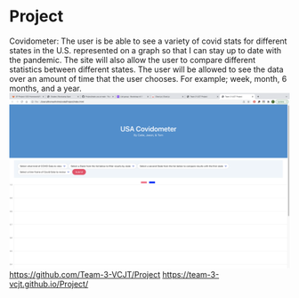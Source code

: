 # Project
Covidometer:
The user is be able to see a variety of covid stats for different states in the U.S. represented on a graph so that I can stay up to date with the pandemic. The site will also allow the user to compare different statistics between different states. The user will be allowed to see the data over an amount of time that the user chooses. For example; week, month, 6 months, and a year. 
<img src="./assets/Screen Shot 2022-01-27 at 9.07.11 PM.png">
https://github.com/Team-3-VCJT/Project
https://team-3-vcjt.github.io/Project/